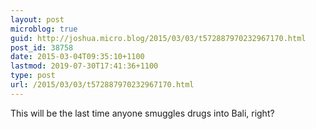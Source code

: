 ```yaml
---
layout: post
microblog: true
guid: http://joshua.micro.blog/2015/03/03/t572887970232967170.html
post_id: 38758
date: 2015-03-04T09:35:10+1100
lastmod: 2019-07-30T17:41:36+1100
type: post
url: /2015/03/03/t572887970232967170.html
---
```

This will be the last time anyone smuggles drugs into Bali, right?
